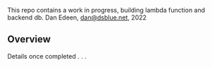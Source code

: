 This repo contains a work in progress, building lambda function and backend db. 
Dan Edeen, dan@dsblue.net, 2022 

## Overview 
Details once completed . . . 
